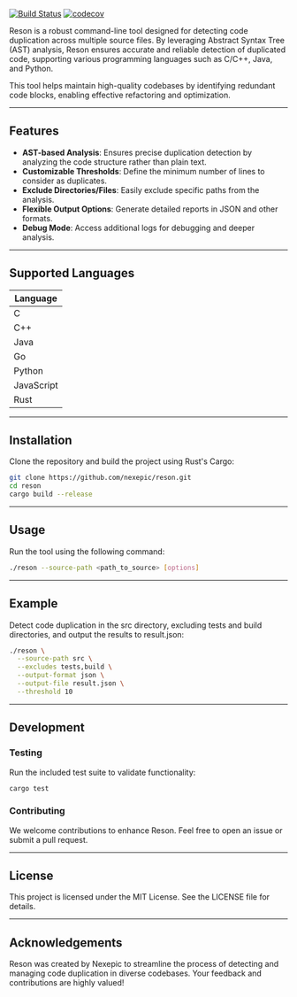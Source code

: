 [![Build Status](https://github.com/nexepic/reson/actions/workflows/ci.yml/badge.svg)](https://github.com/nexepic/reson/actions/workflows/ci.yml)
[![codecov](https://codecov.io/gh/nexepic/reson/branch/main/graph/badge.svg)](https://codecov.io/gh/nexepic/reson)

Reson is a robust command-line tool designed for detecting code duplication across multiple source files. By leveraging Abstract Syntax Tree (AST) analysis, Reson ensures accurate and reliable detection of duplicated code, supporting various programming languages such as C/C++, Java, and Python.

This tool helps maintain high-quality codebases by identifying redundant code blocks, enabling effective refactoring and optimization.

---

## Features

- **AST-based Analysis**: Ensures precise duplication detection by analyzing the code structure rather than plain text.
- **Customizable Thresholds**: Define the minimum number of lines to consider as duplicates.
- **Exclude Directories/Files**: Easily exclude specific paths from the analysis.
- **Flexible Output Options**: Generate detailed reports in JSON and other formats.
- **Debug Mode**: Access additional logs for debugging and deeper analysis.

---

## Supported Languages

| Language     |
|--------------|
| C            |
| C++          |
| Java         |
| Go           |
| Python       |
| JavaScript   |
| Rust         |

---

## Installation

Clone the repository and build the project using Rust's Cargo:

```bash
git clone https://github.com/nexepic/reson.git
cd reson
cargo build --release
```

---

## Usage

Run the tool using the following command:

```bash
./reson --source-path <path_to_source> [options]
```

---

## Example

Detect code duplication in the src directory, excluding tests and build directories, and output the results to result.json:

```bash
./reson \
  --source-path src \
  --excludes tests,build \
  --output-format json \
  --output-file result.json \
  --threshold 10
```

---

## Development

### Testing

Run the included test suite to validate functionality:

```bash
cargo test
```

### Contributing

We welcome contributions to enhance Reson. Feel free to open an issue or submit a pull request.

---

## License

This project is licensed under the MIT License. See the LICENSE file for details.

---

## Acknowledgements

Reson was created by Nexepic to streamline the process of detecting and managing code duplication in diverse codebases. Your feedback and contributions are highly valued!